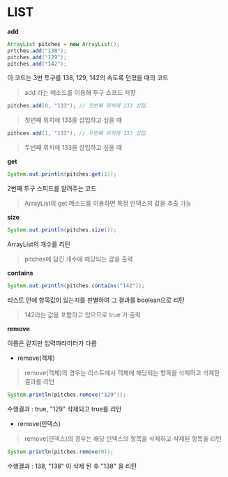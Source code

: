 # LIST

**add**

```java
ArrayList pitches = new ArrayList();
prtches.add("138");
pitches.add("129");
pitches.add("142");
```

이 코드는 3번 투구를 138, 129, 142의 속도록 던졌을 때의 코드

> add 라는 메소드를 이용해 투구 스프드 저장



```java
pitches.add(0, "133"); // 첫번째 위치에 133 삽입.
```

> 첫번째 위치에 133을 삽입하고 싶을 때

```java
pithces.add(1, "133"); // 두번째 위치에 133 삽입.
```

> 두번째 위치에 133을 삽입하고 싶을 때



**get**

```java
System.out.println(pitches.get(1));
```

2번째 투구 스피드를 알려주는 코드

> ArrayList의 get 메소드를 이용하면 특정 인덱스의 값을 추출 가능



**size**

```java
System.out.println(pitches.size());
```

ArrayList의 개수를 리턴

> pitches에 담긴 개수에 해당되는 값을 출력



**contains**

```java
System.out.println(pitches.contains("142"));	
```

리스트 안에 항목값이 있는지를 판별하여 그 결과를 boolean으로 리턴

> 142라는 값을 포함하고 있으므로 true 가 출력



**remove**

이름은 같지만 입력파라미터가 다름

- remove(객체)

> remove(객체)의 경우는 리스트에서 객체에 해당되는 항목을 삭제하고 삭제한 결과를 리턴

```java
System.println(pitches.remove("129"));
```

수행결과 : true, "129" 삭제되고 true를 리턴

- remove(인덱스)

> remove(인덱스)의 경우는 해당 인덱스의 항목을 삭제하고 삭제된 항목을 리턴

```java
System.println(pitches.remove(0));
```

수행결과 : 138, "138" 이 삭제 된 후 "138" 을 리턴